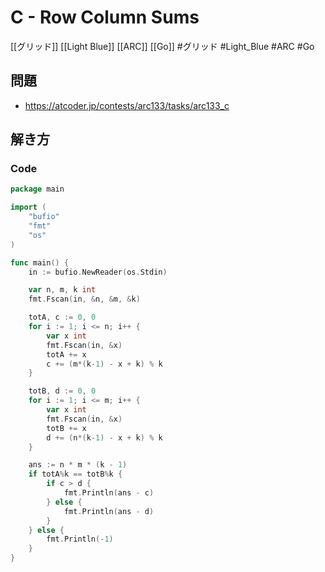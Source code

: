 # C - Row Column Sums
[[グリッド]] [[Light Blue]] [[ARC]] [[Go]]
#グリッド #Light_Blue #ARC #Go 

## 問題
- https://atcoder.jp/contests/arc133/tasks/arc133_c

## 解き方
### Code
```go
package main

import (
	"bufio"
	"fmt"
	"os"
)

func main() {
	in := bufio.NewReader(os.Stdin)

	var n, m, k int
	fmt.Fscan(in, &n, &m, &k)

	totA, c := 0, 0
	for i := 1; i <= n; i++ {
		var x int
		fmt.Fscan(in, &x)
		totA += x
		c += (m*(k-1) - x + k) % k
	}

	totB, d := 0, 0
	for i := 1; i <= m; i++ {
		var x int
		fmt.Fscan(in, &x)
		totB += x
		d += (n*(k-1) - x + k) % k
	}

	ans := n * m * (k - 1)
	if totA%k == totB%k {
		if c > d {
			fmt.Println(ans - c)
		} else {
			fmt.Println(ans - d)
		}
	} else {
		fmt.Println(-1)
	}
}
```